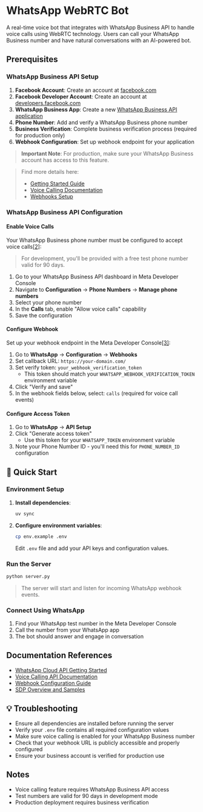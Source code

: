 # WhatsApp WebRTC Bot

A real-time voice bot that integrates with WhatsApp Business API to handle voice calls using WebRTC technology. Users can call your WhatsApp Business number and have natural conversations with an AI-powered bot.

## Prerequisites

### WhatsApp Business API Setup

1. **Facebook Account**: Create an account at [facebook.com](https://facebook.com)
2. **Facebook Developer Account**: Create an account at [developers.facebook.com](https://developers.facebook.com)
3. **WhatsApp Business App**: Create a new [WhatsApp Business API application](https://developers.facebook.com/apps)
4. **Phone Number**: Add and verify a WhatsApp Business phone number
5. **Business Verification**: Complete business verification process (required for production only)
6. **Webhook Configuration**: Set up webhook endpoint for your application

> **Important Note**: For production, make sure your WhatsApp Business account has access to this feature.

> Find more details here:
> - [Getting Started Guide](https://developers.facebook.com/docs/whatsapp/cloud-api/get-started/)
> - [Voice Calling Documentation](https://developers.facebook.com/docs/whatsapp/cloud-api/calling/)
> - [Webhooks Setup](https://developers.facebook.com/docs/whatsapp/webhooks/)

### WhatsApp Business API Configuration

#### Enable Voice Calls
Your WhatsApp Business phone number must be configured to accept voice calls[[2]](https://developers.facebook.com/docs/whatsapp/cloud-api/calling/):

> For development, you'll be provided with a free test phone number valid for 90 days.

1. Go to your WhatsApp Business API dashboard in Meta Developer Console
2. Navigate to **Configuration** → **Phone Numbers** → **Manage phone numbers**
3. Select your phone number
4. In the **Calls** tab, enable "Allow voice calls" capability
5. Save the configuration

#### Configure Webhook
Set up your webhook endpoint in the Meta Developer Console[[3]](https://developers.facebook.com/docs/whatsapp/webhooks/):

1. Go to **WhatsApp** → **Configuration** → **Webhooks**
2. Set callback URL: `https://your-domain.com/`
3. Set verify token: `your_webhook_verification_token`
   - This token should match your `WHATSAPP_WEBHOOK_VERIFICATION_TOKEN` environment variable
4. Click "Verify and save"
5. In the webhook fields below, select: `calls` (required for voice call events)

#### Configure Access Token
1. Go to **WhatsApp** → **API Setup**
2. Click "Generate access token"
   - Use this token for your `WHATSAPP_TOKEN` environment variable
3. Note your Phone Number ID - you'll need this for `PHONE_NUMBER_ID` configuration

## 🚀 Quick Start

### Environment Setup

1. **Install dependencies**:
   ```bash
   uv sync
   ```

2. **Configure environment variables**:
   ```bash
   cp env.example .env
   ```
   Edit `.env` file and add your API keys and configuration values.

### Run the Server

```bash
python server.py
```

> The server will start and listen for incoming WhatsApp webhook events.

### Connect Using WhatsApp

1. Find your WhatsApp test number in the Meta Developer Console
2. Call the number from your WhatsApp app
3. The bot should answer and engage in conversation

## Documentation References
- [WhatsApp Cloud API Getting Started](https://developers.facebook.com/docs/whatsapp/cloud-api/get-started/)
- [Voice Calling API Documentation](https://developers.facebook.com/docs/whatsapp/cloud-api/calling/)
- [Webhook Configuration Guide](https://developers.facebook.com/docs/whatsapp/webhooks/)
- [SDP Overview and Samples](https://developers.facebook.com/docs/whatsapp/cloud-api/calling/reference#sdp-overview-and-sample-sdp-structures)

## 💡 Troubleshooting
- Ensure all dependencies are installed before running the server
- Verify your `.env` file contains all required configuration values
- Make sure voice calling is enabled for your WhatsApp Business number
- Check that your webhook URL is publicly accessible and properly configured
- Ensure your business account is verified for production use

## Notes
- Voice calling feature requires WhatsApp Business API access
- Test numbers are valid for 90 days in development mode
- Production deployment requires business verification


